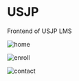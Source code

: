 # USJP

Frontend of USJP LMS

![home](https://user-images.githubusercontent.com/41906058/162271614-72e74356-edec-45c7-a76b-65b85fb8255c.png)

![enroll](https://user-images.githubusercontent.com/41906058/162271639-969801ea-d776-4312-aa4c-dcf768893dd1.png)

![contact](https://user-images.githubusercontent.com/41906058/162271655-19d551e8-c11b-475d-a433-302884ffcb84.png)
